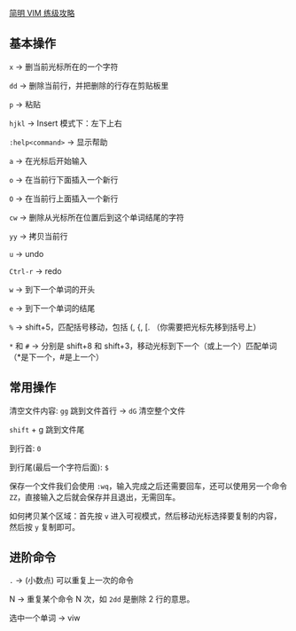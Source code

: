 [简明 VIM 练级攻略](https://coolshell.cn/articles/5426.html)

## 基本操作

`x` -> 删当前光标所在的一个字符

`dd` -> 删除当前行，并把删除的行存在剪贴板里

`p` -> 粘贴

`hjkl` -> Insert 模式下：左下上右

`:help<command>` -> 显示帮助

`a` -> 在光标后开始输入

`o` -> 在当前行下面插入一个新行

`O` -> 在当前行上面插入一个新行

`cw` -> 删除从光标所在位置后到这个单词结尾的字符

`yy` -> 拷贝当前行

`u` -> undo

`Ctrl-r` -> redo

`w` -> 到下一个单词的开头

`e` -> 到下一个单词的结尾

`%` -> shift+5，匹配括号移动，包括 (, {, [. （你需要把光标先移到括号上）

`*` 和 `#` -> 分别是 shift+8 和 shift+3，移动光标到下一个（或上一个）匹配单词（*是下一个，#是上一个）

## 常用操作
清空文件内容: `gg` 跳到文件首行 -> `dG` 清空整个文件

`shift` + g 跳到文件尾

到行首: `0`

到行尾(最后一个字符后面): `$`

保存一个文件我们会使用 `:wq`，输入完成之后还需要回车，还可以使用另一个命令 `ZZ`，直接输入之后就会保存并且退出，无需回车。

如何拷贝某个区域：首先按 `v` 进入可视模式，然后移动光标选择要复制的内容，然后按 `y` 复制即可。

## 进阶命令
`.` -> (小数点) 可以重复上一次的命令

N<command> -> 重复某个命令 N 次，如 `2dd` 是删除 2 行的意思。

选中一个单词 -> viw

